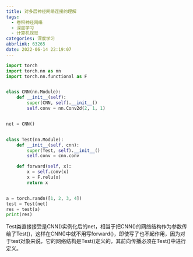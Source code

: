```yaml
---
title: 对多层神经网络连接的理解
tags:
  - 卷积神经网络
  - 深度学习
  - 计算机视觉
categories: 深度学习
abbrlink: 63265
date: 2022-06-14 22:19:07
---
```


```python
import torch
import torch.nn as nn
import torch.nn.functional as F


class CNN(nn.Module):
    def __init__(self):
        super(CNN, self).__init__()
        self.conv = nn.Conv2d(2, 1, 1)


net = CNN()


class Test(nn.Module):
    def __init__(self, cnn):
        super(Test, self).__init__()
        self.conv = cnn.conv

    def forward(self, x):
        x = self.conv(x)
        x = F.relu(x)
        return x


a = torch.randn([1, 2, 3, 4])
test = Test(net)
res = test(a)
print(res)
```

Test类直接接受是CNN()实例化后的net，相当于把CNN()的网络结构作为参数传给了Test()，这样在CNN()中就不用写forward()，即使写了也不起作用，因为对于test对象来说，它的网络结构是Test()定义的，其前向传播必须在Test()中进行定义。
